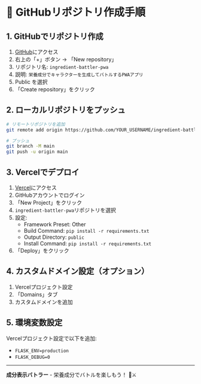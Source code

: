 # 🚀 GitHubリポジトリ作成手順

## 1. GitHubでリポジトリ作成

1. [GitHub](https://github.com)にアクセス
2. 右上の「+」ボタン → 「New repository」
3. リポジトリ名: `ingredient-battler-pwa`
4. 説明: `栄養成分でキャラクターを生成してバトルするPWAアプリ`
5. Public を選択
6. 「Create repository」をクリック

## 2. ローカルリポジトリをプッシュ

```bash
# リモートリポジトリを追加
git remote add origin https://github.com/YOUR_USERNAME/ingredient-battler-pwa.git

# プッシュ
git branch -M main
git push -u origin main
```

## 3. Vercelでデプロイ

1. [Vercel](https://vercel.com)にアクセス
2. GitHubアカウントでログイン
3. 「New Project」をクリック
4. `ingredient-battler-pwa`リポジトリを選択
5. 設定:
   - Framework Preset: Other
   - Build Command: `pip install -r requirements.txt`
   - Output Directory: `public`
   - Install Command: `pip install -r requirements.txt`
6. 「Deploy」をクリック

## 4. カスタムドメイン設定（オプション）

1. Vercelプロジェクト設定
2. 「Domains」タブ
3. カスタムドメインを追加

## 5. 環境変数設定

Vercelプロジェクト設定で以下を追加:
- `FLASK_ENV=production`
- `FLASK_DEBUG=0`

---

**成分表示バトラー** - 栄養成分でバトルを楽しもう！ 🥗⚔️ 